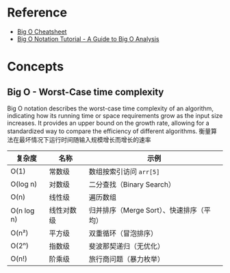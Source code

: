 
# Reference
- [Big O Cheatsheet](https://www.bigocheatsheet.com/)
- [Big O Notation Tutorial - A Guide to Big O Analysis](https://www.geeksforgeeks.org/dsa/analysis-algorithms-big-o-analysis/)

# Concepts
## Big O - Worst-Case time complexity
Big O notation describes the worst-case time complexity of an algorithm, indicating how its running time or space requirements grow as the input size increases. It provides an upper bound on the growth rate, allowing for a standardized way to compare the efficiency of different algorithms.
衡量算法在最坏情况下运行时间随输入规模增长而增长的速率

复杂度	|名称	|示例	|
-------|-------|-------|
O(1)	|常数级	|数组按索引访问 `arr[5]`	|
O(log n)	|对数级	|二分查找（Binary Search）	|
O(n)	|线性级	|遍历数组	|
O(n log n)	|线性对数级	|归并排序（Merge Sort）、快速排序（平均）	|
O(n²)	|平方级	|双重循环（冒泡排序）|
O(2ⁿ)	|指数级	|斐波那契递归（无优化）	|
O(n!)	|阶乘级	|旅行商问题（暴力枚举）	|

